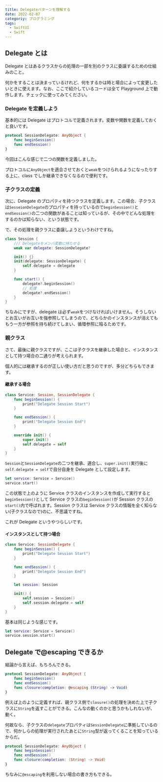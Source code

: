 ```yaml
---
title: Delegateパターンを理解する
date: 2022-02-07
categoriy: プログラミング
tags:
  - SwiftUI
  - Swift
---
```


## Delegate とは

Delegate とはあるクラスからの処理の一部を別のクラスに委譲するための仕組みのこと。

何かをすることは決まっているけれど、何をするかは時と場合によって変更したいときに使えます。なお、ここで紹介しているコードは全て Playground 上で動作します。チェックに使ってみてください。

### Delegate を定義しよう

基本的には Delegate はプロトコルで定義されます。変数や関数を定義しておくと良いです。

```swift
protocol SessionDelegate: AnyObject {
    func beginSession()
    func endSession()
}
```

今回はこんな感じで二つの関数を定義しました。

プロトコルに`AnyObject`を適合させておくと`weak`をつけられるようになったりする上に、class でしか継承できなくなるので便利です。

### 子クラスの定義

次に、Delegate のプロパティを持つクラスを定義します。この場合、子クラスは`SesseionDelegate`のプロパティを持っているので`beginSession()`と`endSession()`の二つの関数があることは知っているが、その中でどんな処理をするのかは知らない、という状態です。

で、その処理を親クラスに委譲しようというわけですね。

```swift
class Session {
    /// Delegateをメンバ変数に持たせる
    weak var delegate: SessionDelegate?

    init() {}
    init(delegate: SessionDelegate) {
        self.delegate = delegate
    }

    func start() {
        delegate?.beginSession()
        // 処理
        delegate?.endSession()
    }
}
```

ちなみにですが、delegate は必ず`weak`をつけなければいけません。そうしないとお互いがお互いを強参照してしまうので、どちらかのインスタンスが消えてももう一方が参照を持ち続けてしまい、循環参照に陥るためです。

### 親クラス

さて、最後に親クラスですが、ここは子クラスを継承した場合と、インスタンスとして持つ場合の二通りが考えられます。

個人的には継承するのが正しい使い方だと思うのですが、多分どちらもできます。

#### 継承する場合

```swift
class Service: Session, SessionDelegate {
    func beginSession() {
        print("Delegate Session Start")
    }

    func endSession() {
        print("Delegate Session End")
    }

    override init() {
        super.init()
        self.delegate = self
    }
}
```

`Session`と`SessionDelegate`の二つを継承、適合し、`super.init()`実行後に`self.delegate = self`で自分自身を Delegate として設定します。

```swift
let service: Service = Service()
service.start()
```

この状態で上のように Service クラスのインスタンスを作成して実行すると`beginSession()`として Service クラスの`beginSession()`が Session クラスの`start()`内で呼ばれます。Session クラスは Service クラスの情報を全く知らない(子クラスなので)のに、不思議ですね。

これが Delegate というやつらしいです。

#### インスタンスとして持つ場合

```swift
class Service: SessionDelegate {
    func beginSession() {
        print("Delegate Session Start")
    }

    func endSession() {
        print("Delegate Session End")
    }

    let session: Session

    init() {
        self.session = Session()
        self.session.delegate = self
    }
}
```

基本は同じような感じです。

```swift
let service: Service = Service()
service.session.start()
```

## Delegate で@escaping できるか

結論から言えば、もちろんできる。

```swift
protocol SessionDelegate: AnyObject {
    func beginSession()
    func endSession()
    func closure(completion: @escaping (String) -> Void)
}
```

例えば上のように定義すれば、親クラス側で`closure()`の処理を決めた上で子クラスに`String`を返すことができる。こんなの動くのかと思うかもしれないが、動く。

何故なら、子クラスの`delegate`プロパティは`SessionDelegate`に準拠しているので、何かしらの処理が実行されたあとに`String`型が返ってくることを知っているからだ。

```swift
protocol SessionDelegate: AnyObject {
    func beginSession()
    func endSession()
    func closure(completion: (String) -> Void)
}
```

ちなみに`@escaping`を利用しない場合の書き方もできる。
